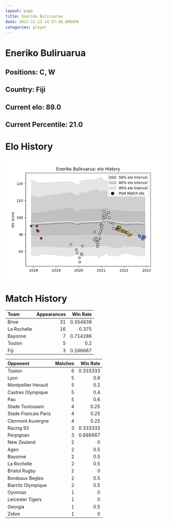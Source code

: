 ```yaml
---  
layout: page  
title: Eneriko Buliruarua  
date: 2022-12-12 14:57:36.490499  
categories: player  
---
```

# Eneriko Buliruarua

## Positions: C, W

## Country: Fiji

## Current elo: 89.0

## Current Percentile: 21.0

# Elo History


![elo history](history_EnerikoBuliruarua.png)
# Match History


| Team        |   Appearances |   Win Rate |
|:------------|--------------:|-----------:|
| Brive       |            31 |   0.354839 |
| La Rochelle |            16 |   0.375    |
| Bayonne     |             7 |   0.714286 |
| Toulon      |             5 |   0.2      |
| Fiji        |             3 |   0.166667 |

| Opponent             |   Matches |   Win Rate |
|:---------------------|----------:|-----------:|
| Toulon               |         6 |   0.333333 |
| Lyon                 |         5 |   0.8      |
| Montpellier Herault  |         5 |   0.2      |
| Castres Olympique    |         5 |   0.4      |
| Pau                  |         5 |   0.6      |
| Stade Toulousain     |         4 |   0.25     |
| Stade Francais Paris |         4 |   0.25     |
| Clermont Auvergne    |         4 |   0.25     |
| Racing 92            |         3 |   0.333333 |
| Perpignan            |         3 |   0.666667 |
| New Zealand          |         2 |   0        |
| Agen                 |         2 |   0.5      |
| Bayonne              |         2 |   0.5      |
| La Rochelle          |         2 |   0.5      |
| Bristol Rugby        |         2 |   0        |
| Bordeaux Begles      |         2 |   0.5      |
| Biarritz Olympique   |         2 |   0.5      |
| Oyonnax              |         1 |   0        |
| Leicester Tigers     |         1 |   0        |
| Georgia              |         1 |   0.5      |
| Zebre                |         1 |   0        |